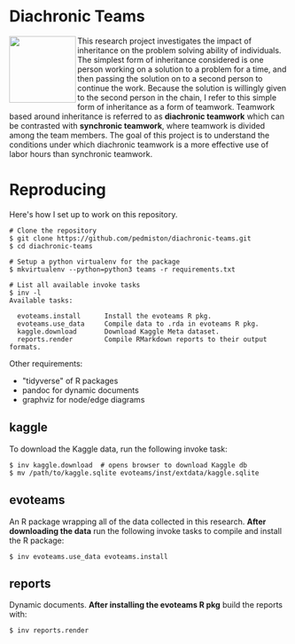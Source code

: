 # Diachronic Teams

<img src="https://github.com/pedmiston/diachronic-teams/raw/master/img/team-structures.png" align="left" width="120">

This research project investigates the impact of inheritance on the problem solving ability of individuals. The simplest form of inheritance considered is one person working on a solution to a problem for a time, and then passing the solution on to a second person to continue the work. Because the solution is willingly given to the second person in the chain, I refer to this simple form of inheritance as a form of teamwork. Teamwork based around inheritance is referred to as **diachronic teamwork** which can be contrasted with **synchronic teamwork**, where teamwork is divided among the team members. The goal of this project is to understand the conditions under which diachronic teamwork is a more effective use of labor hours than synchronic teamwork.

# Reproducing

Here's how I set up to work on this repository.

    # Clone the repository
    $ git clone https://github.com/pedmiston/diachronic-teams.git
    $ cd diachronic-teams

    # Setup a python virtualenv for the package
    $ mkvirtualenv --python=python3 teams -r requirements.txt

    # List all available invoke tasks
    $ inv -l
    Available tasks:

      evoteams.install      Install the evoteams R pkg.
      evoteams.use_data     Compile data to .rda in evoteams R pkg.
      kaggle.download       Download Kaggle Meta dataset.
      reports.render        Compile RMarkdown reports to their output formats.

Other requirements:

- "tidyverse" of R packages
- pandoc for dynamic documents
- graphviz for node/edge diagrams

## kaggle

To download the Kaggle data, run the following invoke task:

    $ inv kaggle.download  # opens browser to download Kaggle db
    $ mv /path/to/kaggle.sqlite evoteams/inst/extdata/kaggle.sqlite

## evoteams

An R package wrapping all of the data collected in this research. **After downloading the data** run the following invoke tasks to compile and install the R package:

    $ inv evoteams.use_data evoteams.install

## reports

Dynamic documents. **After installing the evoteams R pkg** build the reports with:

    $ inv reports.render
